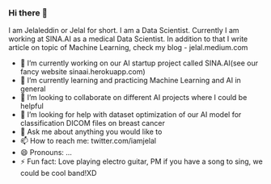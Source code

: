 ### Hi there 👋

I am Jelaleddin or Jelal for short. 
I am a Data Scientist. Currently I am working at SINA.AI as a medical Data Scientist. In addition to that I write article on topic of Machine Learning, check my blog - jelal.medium.com

- 🔭 I’m currently working on our AI startup project called SINA.AI(see our fancy website sinaai.herokuapp.com)
- 🌱 I’m currently learning and practicing Machine Learning and AI in general
- 👯 I’m looking to collaborate on different AI projects where I could be helpful
- 🤔 I’m looking for help with dataset optimization of our AI model for classification DICOM files on breast cancer
- 💬 Ask me about anything you would like to
- 📫 How to reach me: twitter.com/iamjelal 
- 😄 Pronouns: ...
- ⚡ Fun fact: Love playing electro guitar, PM if you have a song to sing, we could be cool band!XD


